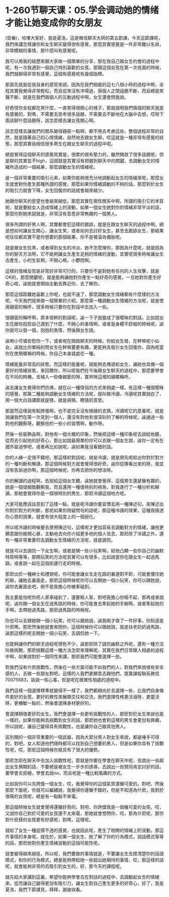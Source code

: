 # 1-260节聊天课：05.学会调动她的情绪才能让她变成你的女朋友

(音樂)，哈嘍大家好，我是夏洛，這是微信聊天大師的第五節課，今天這節課呢，我們來講怎樣讓你和女生聊天變得很有感覺，那麼其實感覺是一件非常難以名狀，非常模糊的事情，那什麼叫有感覺呢。

我可以用我的經歷來跟大家做一個簡單的分享，那在我自己跟女生約會的過程中呢，有一次我遇到一個自己特別喜歡的女孩，那跟這個女孩在第一次見面的時候，我們就聊得非常有感覺，這個有感覺呢有幾個指標。

那首先就是從我自身的感受來說，因為在我們相處的這七八個小時的過程中啊，全程其實我覺得非常輕松，而且從來沒有冷場過，兩個人之間話題不斷，而且總是笑聲不斷，就是在我們兩個人的互動過程中啊，女生還會問我說。

好奇怪你全程都在笑什麼，一直笑得很開心的樣子，那就說明我們兩個的聊天就是有感覺的，對嗎，不需要去思考很多話題，不需要去不斷地在大腦中去想，哎呀下面該聊什麼話題呀，該怎麼樣去讓女孩開心啊。

該怎麼樣去讓我們的關系變得親密一點啊，都不用去考慮這些，整個過程非常的自然，就是隨著自己的心情情緒，自然地去跟女生聊，哎這就是一種非常有感覺的狀態，那麼其實我相信很多男生在跟女生聊天的過程中呢。

總是覺得這個聊天的感覺其實是，很累的很有壓力的，雖然開啟了很多話題呢，但是聊的其實並不high，這個就是其實沒有把握到聊天中的關鍵，去調動女生的情緒所造成的一個結果，那麼調動女生的情緒呢。

是一個非常重要的吸引元素，如果你能夠很充分地調動起女生的情緒來呢，那麼女生就會對你產生那種所謂的感覺，那麼如果你情緒調動的不夠的話，那麼對於女生的吸引力就會下降，女生回復你的話就會越來越少。

她跟你聊天的慾望也會越來越低，那麼其實在兩性關系中啊，所謂的吸引它的本質呢，就是要給女人造成情緒上的波動，如果一個女生她對你的情緒非常平淡的話，那麼你對她來說就是，非常沒有意思非常無趣的一個男人。

很多所謂的好男人啊，其實都會犯這樣的錯誤，就是在跟女生聊天的過程中啊，總是想如何讓女生開心，讓女生笑，或者如何去討好女生，甚至去跪舔女生，那結果呢往往都其實不是你想要的那個結果，你不是被淪為備胎呢。

就是被女生拉黑，或者得到女生的冷淡，她不怎麼理你，那因為什麼呢，就是因為你的聊天方法啊，它不能夠讓女生產生足夠的情緒的波動，其實呢很多時候讓女生去產生，小的生氣啊，不開心啊，小鬱悶啊。

這樣的情緒反而是非常好非常可行的，只要你不是對她有任何的人生攻擊，就是OK的，那麼關鍵呢，就是能夠讓她對你產生一點好奇的感覺，一旦她對你產生好奇心呢，誒她就會開始主動去靠近你，去了解你。

那麼這個距離她喜歡上你呢，也就不遠了，那麼調動女生情緒都有什麼樣的方法呢，今天我們就來做一個簡單的介紹，那麼第一種調動女生情緒的方法呢，就是使用親密的稱呼，很多時候只要你在對話中去加入一些。

很親密的稱呼啊，原本很幹的對話呢，誒一下子就變成了很曖昧的對話，比如說女生在跟你抱怨自己遇到了什麼，不開心的事情啊，或者是身體不舒服的時候呢，誒你就可以發一個，抱抱的表情，然後跟女生說。

誒喲小可憐安慰你一下，或者呢在開啟聊天的時候，你給女生發，在幹嘛呢小仙女，誒就比你單純的問女生在幹嘛要更有趣，更能夠去吸引女生回復你，因為呢當你在使用暱稱的時候，你自己本身就處在一種。

情緒能量非常高的狀態，而這樣的能量呢，就能夠去傳遞給女生，讓她也具備一個更好的情緒狀態，來回饋你，所以呢我們在今後跟女生聊天的過程中，那麼要學會在不同的時機，去植入一些像親愛的呀，寶貝呀這樣的親暱稱呼。

誒去讓女生覺得你們彷彿，就在以一種情侶的方式來相處一樣，有這樣一種很曖昧的感覺，那第二種能夠調動女生情緒的方法呢，就叫做冷讀，冷讀呢其實說白了，用一個大白話講那就是猜，就是胡猜，瞎猜的意思。

那當然這樣說有點誇張啊，也不是完全沒有根據的去猜，冷讀呢它的意義呢，就是說讓我們在第一次見到一個人，還沒有對他有很深刻的了解的時候呢，誒通過一些對他的觀察呀，觀察他的一些小的習慣啊，動作呀。

然後一些裝飾品啊，對他有一個大概的印象，然後把這樣一種印象呢去說給他聽，從而去引起他的好奇心，那比如說最簡單的你可以去跟一個女生說，誒你一定有在國外留過學吧，或者再比如說呢，誒如果我沒看錯的話。

你的人緣一定很不錯吧，那這樣的對話呢，就是冷讀，就是預先呢給出你對於對方的一種判斷和解讀，那這個時候對方就會覺得很好奇，誒你從哪看出來的呀，我並沒有告訴過你啊，那這個時候呢，你再去把你的想法呀。

你的解讀的過程啊，去說給這個女生聽，誒她就會覺得，這個男生還是蠻有趣的，她是一個很細致觀察我，而且還用一種很特別的視角，對我進行了一種分析和解讀，那她會覺得你是一個很特別的男生，那麽冷讀這個地方呢。

大家可能應該註意到了這樣一點，就是呢冷讀你要習慣去用一種陳述句，來陳述出你對於對方的判斷，那麽如果你用疑問句的話呢，那這種冷讀的效果，這種我猜透你心思的效果，就會有很大程度上的一個弱化。

所以呢冷讀的時候要去使用陳述句，這樣呢才更加容易去調動對方的情緒，讓他更願意跟你敞開心扉，主動地去向你介紹更多他的個人信息，那麽除了冷讀之外，還有一種非常重要的去調動女生情緒的方法呢，就是調侃。

就是可以去調侃一下女生啊，或者是開一些小玩笑啊，給他凸顯一些你自己的幽默特質啊等等，那開玩笑的方法呢其實可以有很多，比如說當你在跟女生一起過馬路，或者說一起在這個街邊行走的時候。

那麽出於一種紳士和禮貌呢，你可能會讓女生走在路的裏邊對不對，可能會摟住她的肩，讓她去裏面走，那麽這個時候呢你可以去開她一個小玩笑，你可以跟她說，誒你去裏面走吧，倒不是我擔心你被車碰到。

我主要是怕呢你把人家車碰到了，還要賠人家，對吧我擔心你賠不起，那再或者說呢，誒你跟一個女生在過馬路的時候，你可能會去牽起她的手腕啊，或者牽起她的手啊，去帶她過馬路，那麽過馬路的時候呢。

你也可以去跟她開一個小玩笑，你可以跟她說，誒我剛才做了一件好事，你知道是什麽嗎，那麽然後她就會來問你，這個時候你可以跟她說，就是扶老奶奶過馬路，誒那這樣的呢去開她一個小玩笑，去調侃她一下。

也能夠讓你們的聊天過程呢增色不少，誒那麽除了調侃幽默之外呢，還有一種方法叫做挑戰，那麽挑戰這樣一種方法怎麽來理解呢，其實在我們日常跟人相處的過程中啊，如果說對於一個同性來講，那麽我們可能會選擇一些。

對我們沒有什麽挑戰性，然後在一些方面可能不如我們的人，對我們來說很有安全感的人，去做一些朋友對吧，這樣的人我們更願意去跟他們，眾籌課程聯系微信70075683，訴說一些心事，但是呢在跟異性相處的過程中。

我們這樣一個選擇標準就變得不一樣了，我們都傾向於去選擇一些，比我們自身條件更好的女孩，更好的異性來展開交往和交流，我們選擇性格更活潑呀，更靈活呀，更機敏一點的，然後會選擇身材更好的。

會選擇顏值更好的女生，我們會選擇一些更有挑戰性的人，那麽對於女生來說也是一樣的，如果你能夠去挑戰到女生的話，那麽她也會對這樣的男生會更加有興趣，所以說呢，讓自己變得具有挑戰性，也是讓你自己跟其他男人。

區別開的一個非常重要的一個武器，因為大部分男人對女生來說，都是唾手可得的，對吧，女人知道他們隨時都可以找到自己想要的男人，但是如果你具有了挑戰性呢，哎，那麽這個時候你就具有了很大的優勢。

那麽怎麽在聊天中去加入挑戰性呢，那就是你要在學會在聊天中呢，去說出一些超出女生預期的話，不要總是被女生一步步的誘導，去說出一些贊同肯定討好的話，要學會去拒絕，學會去說no，而且呢是一種比較風趣的方式。

比如說你可以先誇獎一個女生，哎，我覺得你的這個氣質還蠻可愛的，對吧，然後那麽下面呢，你就可以繼續說，我覺得你還蠻不錯的，但是不知道為什麽，我對於很萌的女孩呢，總是有一點點不來電。

那這個時候女生就會覺得還蠻好奇的，對吧，你誇獎我是一個蠻可愛的女孩，哎，又說你自己對於可愛的女孩還不太來電，那她就會想問你，哎，那為什麽呢，那你對什麽樣的女孩更有好感呢，對嗎，這樣呢。

就給了女生一種捉摸不透的感覺，也就因此呢，產生了相關的情緒上的波動，那這件事情的本身呢，就在於，如果一個女生，她了解了你的行為模式，說話模式等等的話，那麽她對你產生情緒波動的這個可能性呢。

就會變得越來越低，所以呢，我們要做的事情就是，不要讓女生去摸清楚你的話語模式，和你的行為模式，總是能夠帶給她一些超出她期待的事情，哎，那這樣的話呢，就會能夠非常的去吸引到女生的，好，那今天的課程呢。

就先給大家講到這裏，希望你能夠學會去在對話的過程中，去調動起女生的情緒來，從而讓自己變得更加有吸引力，讓女生對自己產生更多的好奇心，好了，我是夏洛，我們下節課見，拜拜，謝謝收看。

